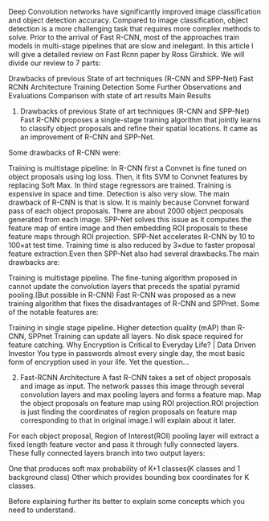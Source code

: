 Deep Convolution networks have significantly improved image classification and object detection accuracy. Compared to image classification, object detection is a more challenging task that requires more complex methods to solve. Prior to the arrival of Fast R-CNN, most of the approaches train models in multi-stage pipelines that are slow and inelegant. In this article I will give a detailed review on Fast Rcnn paper by Ross Girshick. We will divide our review to 7 parts:

Drawbacks of previous State of art techniques (R-CNN and SPP-Net)
Fast RCNN Architecture
Training
Detection
Some Further Observations and Evaluations
Comparison with state of art results
Main Results
1. Drawbacks of previous State of art techniques (R-CNN and SPP-Net)
Fast R-CNN proposes a single-stage training algorithm that jointly learns to classify object proposals and refine their spatial locations. It came as an improvement of R-CNN and SPP-Net.

Some drawbacks of R-CNN were:

Training is multistage pipeline: In R-CNN first a Convnet is fine tuned on object proposals using log loss. Then, it fits SVM to Convnet features by replacing Soft Max. In third stage regressors are trained.
Training is expensive in space and time.
Detection is also very slow.
The main drawback of R-CNN is that is slow. It is mainly because Convnet forward pass of each object proposals. There are about 2000 object peoposals generated from each image. SPP-Net solves this issue as it computes the feature map of entire image and then embedding ROI proposals to these feature maps through ROI projection. SPP-Net accelerates R-CNN by 10 to 100×at test time. Training time is also reduced by 3×due to faster proposal feature extraction.Even then SPP-Net also had several drawbacks.The main drawbacks are:

Training is multistage pipeline.
The fine-tuning algorithm proposed in cannot update the convolution layers that preceds the spatial pyramid pooling.(But possible in R-CNN)
Fast R-CNN was proposed as a new training algorithm that fixes the disadvantages of R-CNN and SPPnet. Some of the notable features are:

Training in single stage pipeline.
Higher detection quality (mAP) than R-CNN, SPPnet
Training can update all layers.
No disk space required for feature catching.
Why Encryption is Critical to Everyday Life? | Data Driven Investor
You type in passwords almost every single day, the most basic form of encryption used in your life. Yet the question…

2. Fast-RCNN Architecture
A fast R-CNN takes a set of object proposals and image as input. The network passes this image through several convolution layers and max pooling layers and forms a feature map. Map the object proposals on feature map using ROI projection.ROI projection is just finding the coordinates of region proposals on feature map corresponding to that in original image.I will explain about it later.

For each object proposal, Region of Interest(ROI) pooling layer will extract a fixed length feature vector and pass it through fully connected layers. These fully connected layers branch into two output layers:

One that produces soft max probability of K+1 classes(K classes and 1 background class)
Other which provides bounding box coordinates for K classes.

Before explaining further its better to explain some concepts which you need to understand.
